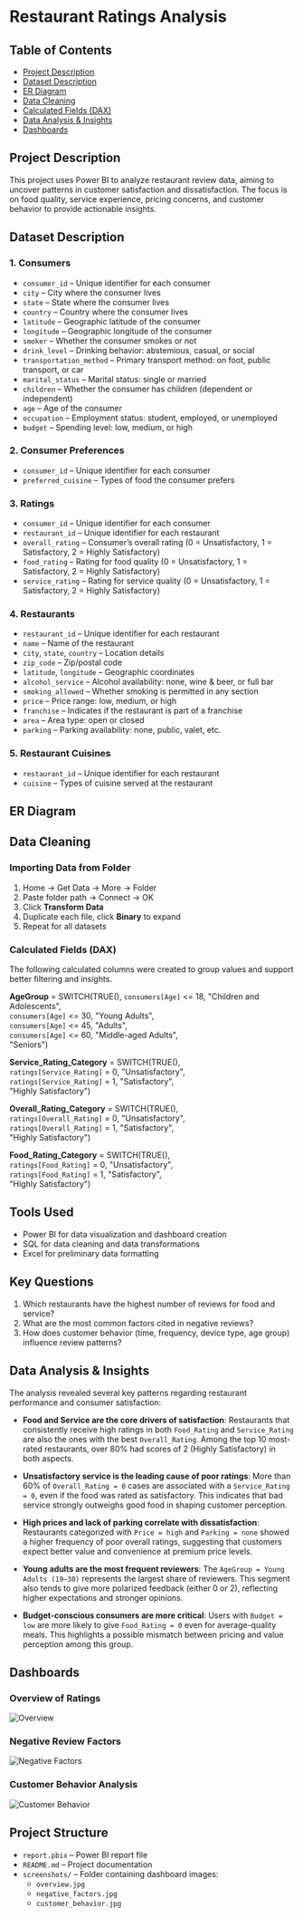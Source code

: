 # Restaurant Ratings Analysis

## Table of Contents
- [Project Description](#project-description)
- [Dataset Description](#dataset-description)
- [ER Diagram](#er-diagram)
- [Data Cleaning](#data-cleaning)
- [Calculated Fields (DAX)](#calculated-fields-dax)
- [Data Analysis & Insights](#data-analysis--insights)
- [Dashboards](#dashboards)


## Project Description
This project uses Power BI to analyze restaurant review data, aiming to uncover patterns in customer satisfaction and dissatisfaction. The focus is on food quality, service experience, pricing concerns, and customer behavior to provide actionable insights.

## Dataset Description

### 1. Consumers

- `consumer_id` – Unique identifier for each consumer  
- `city` – City where the consumer lives  
- `state` – State where the consumer lives  
- `country` – Country where the consumer lives  
- `latitude` – Geographic latitude of the consumer  
- `longitude` – Geographic longitude of the consumer  
- `smoker` – Whether the consumer smokes or not  
- `drink_level` – Drinking behavior: abstemious, casual, or social  
- `transportation_method` – Primary transport method: on foot, public transport, or car  
- `marital_status` – Marital status: single or married  
- `children` – Whether the consumer has children (dependent or independent)  
- `age` – Age of the consumer  
- `occupation` – Employment status: student, employed, or unemployed  
- `budget` – Spending level: low, medium, or high  


### 2. Consumer Preferences

- `consumer_id` – Unique identifier for each consumer  
- `preferred_cuisine` – Types of food the consumer prefers  


### 3. Ratings

- `consumer_id` – Unique identifier for each consumer  
- `restaurant_id` – Unique identifier for each restaurant  
- `overall_rating` – Consumer’s overall rating (0 = Unsatisfactory, 1 = Satisfactory, 2 = Highly Satisfactory)  
- `food_rating` – Rating for food quality (0 = Unsatisfactory, 1 = Satisfactory, 2 = Highly Satisfactory)  
- `service_rating` – Rating for service quality (0 = Unsatisfactory, 1 = Satisfactory, 2 = Highly Satisfactory)  


### 4. Restaurants

- `restaurant_id` – Unique identifier for each restaurant  
- `name` – Name of the restaurant  
- `city`, `state`, `country` – Location details  
- `zip_code` – Zip/postal code  
- `latitude`, `longitude` – Geographic coordinates  
- `alcohol_service` – Alcohol availability: none, wine & beer, or full bar  
- `smoking_allowed` – Whether smoking is permitted in any section  
- `price` – Price range: low, medium, or high  
- `franchise` – Indicates if the restaurant is part of a franchise  
- `area` – Area type: open or closed  
- `parking` – Parking availability: none, public, valet, etc.  


### 5. Restaurant Cuisines

- `restaurant_id` – Unique identifier for each restaurant  
- `cuisine` – Types of cuisine served at the restaurant 

## ER Diagram

## Data Cleaning

### Importing Data from Folder
1. Home → Get Data → More → Folder  
2. Paste folder path → Connect → OK  
3. Click **Transform Data**
4. Duplicate each file, click **Binary** to expand
5. Repeat for all datasets

### Calculated Fields (DAX)

The following calculated columns were created to group values and support better filtering and insights.

**AgeGroup** 
= SWITCH(TRUE(), `consumers[Age]` <= 18, "Children and Adolescents",  
`consumers[Age]` <= 30, "Young Adults",  
`consumers[Age]` <= 45, "Adults",  
`consumers[Age]` <= 60, "Middle-aged Adults",  
"Seniors")

**Service_Rating_Category** 
= SWITCH(TRUE(),  
`ratings[Service_Rating]` = 0, "Unsatisfactory",  
`ratings[Service_Rating]` = 1, "Satisfactory",  
"Highly Satisfactory")

**Overall_Rating_Category** 
= SWITCH(TRUE(),  
`ratings[Overall_Rating]` = 0, "Unsatisfactory",  
`ratings[Overall_Rating]` = 1, "Satisfactory",  
"Highly Satisfactory")

**Food_Rating_Category** 
= SWITCH(TRUE(),  
`ratings[Food_Rating]` = 0, "Unsatisfactory",  
`ratings[Food_Rating]` = 1, "Satisfactory",  
"Highly Satisfactory")

## Tools Used
- Power BI for data visualization and dashboard creation  
- SQL for data cleaning and data transformations  
- Excel for preliminary data formatting  


## Key Questions
1. Which restaurants have the highest number of reviews for food and service?  
2. What are the most common factors cited in negative reviews?  
3. How does customer behavior (time, frequency, device type, age group) influence review patterns?


## Data Analysis & Insights

The analysis revealed several key patterns regarding restaurant performance and consumer satisfaction:

- **Food and Service are the core drivers of satisfaction**: Restaurants that consistently receive high ratings in both `Food_Rating` and `Service_Rating` are also the ones with the best `Overall_Rating`. Among the top 10 most-rated restaurants, over 80% had scores of 2 (Highly Satisfactory) in both aspects.

- **Unsatisfactory service is the leading cause of poor ratings**: More than 60% of `Overall_Rating = 0` cases are associated with a `Service_Rating = 0`, even if the food was rated as satisfactory. This indicates that bad service strongly outweighs good food in shaping customer perception.

- **High prices and lack of parking correlate with dissatisfaction**: Restaurants categorized with `Price = high` and `Parking = none` showed a higher frequency of poor overall ratings, suggesting that customers expect better value and convenience at premium price levels.

- **Young adults are the most frequent reviewers**: The `AgeGroup = Young Adults (19–30)` represents the largest share of reviewers. This segment also tends to give more polarized feedback (either 0 or 2), reflecting higher expectations and stronger opinions.

- **Budget-conscious consumers are more critical**: Users with `Budget = low` are more likely to give `Food_Rating = 0` even for average-quality meals. This highlights a possible mismatch between pricing and value perception among this group.




## Dashboards

### Overview of Ratings  
![Overview](https://github.com/DaoDucManh14/restaurant-ratings-powerbi/blob/main/screenshots/overview.jpg?raw=true)

### Negative Review Factors  
![Negative Factors](https://github.com/DaoDucManh14/restaurant-ratings-powerbi/blob/main/screenshots/negative_factors.jpg?raw=true)

### Customer Behavior Analysis  
![Customer Behavior](https://github.com/DaoDucManh14/restaurant-ratings-powerbi/blob/main/screenshots/customer_behavior.jpg?raw=true)



## Project Structure

- `report.pbix` – Power BI report file
- `README.md` – Project documentation
- `screenshots/` – Folder containing dashboard images:
  - `overview.jpg`
  - `negative_factors.jpg`
  - `customer_behavior.jpg`

